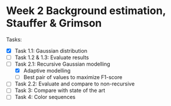 # Week 2 Background estimation, Stauffer & Grimson

Tasks:

- [x] Task 1.1: Gaussian distribution 
- [ ] Task 1.2 & 1.3: Evaluate results
- [ ] Task 2.1: Recursive Gaussian modelling
  - [x] Adaptive modelling
  - [ ] Best pair of values to maximize F1-score
- [ ] Task 2.2: Evaluate and compare to non-recursive
- [ ] Task 3: Compare with state of the art
- [ ] Task 4: Color sequences
